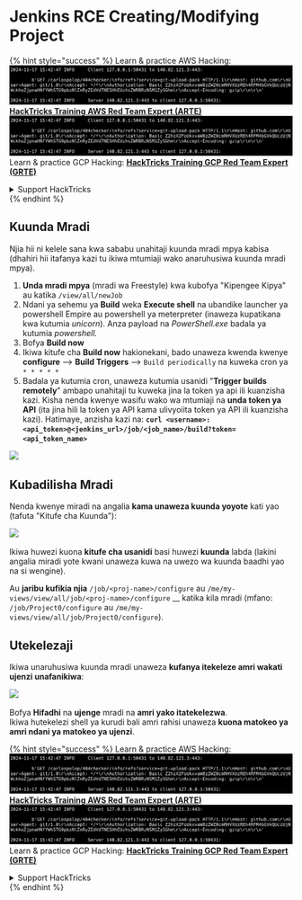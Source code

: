 # Jenkins RCE Creating/Modifying Project

{% hint style="success" %}
Learn & practice AWS Hacking:<img src="../../.gitbook/assets/image (1).png" alt="" data-size="line">[**HackTricks Training AWS Red Team Expert (ARTE)**](https://training.hacktricks.xyz/courses/arte)<img src="../../.gitbook/assets/image (1).png" alt="" data-size="line">\
Learn & practice GCP Hacking: <img src="../../.gitbook/assets/image (2).png" alt="" data-size="line">[**HackTricks Training GCP Red Team Expert (GRTE)**<img src="../../.gitbook/assets/image (2).png" alt="" data-size="line">](https://training.hacktricks.xyz/courses/grte)

<details>

<summary>Support HackTricks</summary>

* Check the [**subscription plans**](https://github.com/sponsors/carlospolop)!
* **Join the** 💬 [**Discord group**](https://discord.gg/hRep4RUj7f) or the [**telegram group**](https://t.me/peass) or **follow** us on **Twitter** 🐦 [**@hacktricks\_live**](https://twitter.com/hacktricks\_live)**.**
* **Share hacking tricks by submitting PRs to the** [**HackTricks**](https://github.com/carlospolop/hacktricks) and [**HackTricks Cloud**](https://github.com/carlospolop/hacktricks-cloud) github repos.

</details>
{% endhint %}

## Kuunda Mradi

Njia hii ni kelele sana kwa sababu unahitaji kuunda mradi mpya kabisa (dhahiri hii itafanya kazi tu ikiwa mtumiaji wako anaruhusiwa kuunda mradi mpya).

1. **Unda mradi mpya** (mradi wa Freestyle) kwa kubofya "Kipengee Kipya" au katika `/view/all/newJob`
2. Ndani ya sehemu ya **Build** weka **Execute shell** na ubandike launcher ya powershell Empire au powershell ya meterpreter (inaweza kupatikana kwa kutumia _unicorn_). Anza payload na _PowerShell.exe_ badala ya kutumia _powershell._
3. Bofya **Build now**
1. Ikiwa kitufe cha **Build now** hakionekani, bado unaweza kwenda kwenye **configure** --> **Build Triggers** --> `Build periodically` na kuweka cron ya `* * * * *`
2. Badala ya kutumia cron, unaweza kutumia usanidi "**Trigger builds remotely**" ambapo unahitaji tu kuweka jina la token ya api ili kuanzisha kazi. Kisha nenda kwenye wasifu wako wa mtumiaji na **unda token ya API** (ita jina hili la token ya API kama ulivyoiita token ya API ili kuanzisha kazi). Hatimaye, anzisha kazi na: **`curl <username>:<api_token>@<jenkins_url>/job/<job_name>/build?token=<api_token_name>`**

![](<../../.gitbook/assets/image (165).png>)

## Kubadilisha Mradi

Nenda kwenye miradi na angalia **kama unaweza kuunda yoyote** kati yao (tafuta "Kitufe cha Kuunda"):

![](<../../.gitbook/assets/image (265).png>)

Ikiwa huwezi kuona **kitufe cha usanidi** basi huwezi **kuunda** labda (lakini angalia miradi yote kwani unaweza kuwa na uwezo wa kuunda baadhi yao na si wengine).

Au **jaribu kufikia njia** `/job/<proj-name>/configure` au `/me/my-views/view/all/job/<proj-name>/configure` \_\_ katika kila mradi (mfano: `/job/Project0/configure` au `/me/my-views/view/all/job/Project0/configure`).

## Utekelezaji

Ikiwa unaruhusiwa kuunda mradi unaweza **kufanya itekeleze amri wakati ujenzi unafanikiwa**:

![](<../../.gitbook/assets/image (98).png>)

Bofya **Hifadhi** na **ujenge** mradi na **amri yako itatekelezwa**.\
Ikiwa hutekelezi shell ya kurudi bali amri rahisi unaweza **kuona matokeo ya amri ndani ya matokeo ya ujenzi**.

{% hint style="success" %}
Learn & practice AWS Hacking:<img src="../../.gitbook/assets/image (1).png" alt="" data-size="line">[**HackTricks Training AWS Red Team Expert (ARTE)**](https://training.hacktricks.xyz/courses/arte)<img src="../../.gitbook/assets/image (1).png" alt="" data-size="line">\
Learn & practice GCP Hacking: <img src="../../.gitbook/assets/image (2).png" alt="" data-size="line">[**HackTricks Training GCP Red Team Expert (GRTE)**<img src="../../.gitbook/assets/image (2).png" alt="" data-size="line">](https://training.hacktricks.xyz/courses/grte)

<details>

<summary>Support HackTricks</summary>

* Check the [**subscription plans**](https://github.com/sponsors/carlospolop)!
* **Join the** 💬 [**Discord group**](https://discord.gg/hRep4RUj7f) or the [**telegram group**](https://t.me/peass) or **follow** us on **Twitter** 🐦 [**@hacktricks\_live**](https://twitter.com/hacktricks\_live)**.**
* **Share hacking tricks by submitting PRs to the** [**HackTricks**](https://github.com/carlospolop/hacktricks) and [**HackTricks Cloud**](https://github.com/carlospolop/hacktricks-cloud) github repos.

</details>
{% endhint %}

